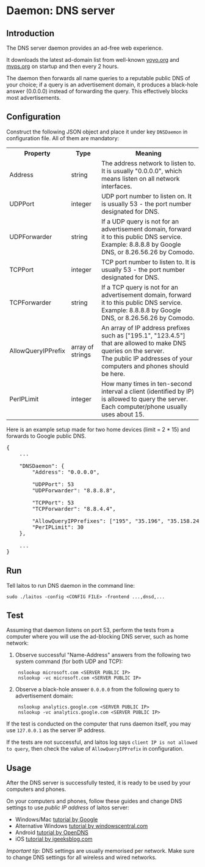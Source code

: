 # Daemon: DNS server

## Introduction
The DNS server daemon provides an ad-free web experience.

It downloads the latest ad-domain list from well-known [yoyo.org](http://pgl.yoyo.org) and [mvps.org](http://winhelp2002.mvps.org)
on startup and then every 2 hours.

The daemon then forwards all name queries to a reputable public DNS of your choice; if a query is an advertisement domain,
it produces a black-hole answer (0.0.0.0) instead of forwarding the query. This effectively blocks most advertisements.

## Configuration
Construct the following JSON object and place it under key `DNSDaemon` in configuration file. All of them are mandatory:
<table>
<tr>
    <th>Property</th>
    <th>Type</th>
    <th>Meaning</th>
</tr>
<tr>
    <td>Address</td>
    <td>string</td>
    <td>The address network to listen to. It is usually "0.0.0.0", which means listen on all network interfaces.</td>
</tr>
<tr>
    <td>UDPPort</td>
    <td>integer</td>
    <td>UDP port number to listen on. It is usually 53 - the port number designated for DNS.</td>
</tr>
<tr>
    <td>UDPForwarder</td>
    <td>string</td>
    <td>
        If a UDP query is not for an advertisement domain, forward it to this public DNS service.
        <br/>
        Example: 8.8.8.8 by Google DNS, or 8.26.56.26 by Comodo.
    </td>
</tr>
<tr>
    <td>TCPPort</td>
    <td>integer</td>
    <td>TCP port number to listen to. It is usually 53 - the port number designated for DNS.</td>
</tr>
<tr>
    <td>TCPForwarder</td>
    <td>string</td>
    <td>
        If a TCP query is not for an advertisement domain, forward it to this public DNS service.
        <br/>
        Example: 8.8.8.8 by Google DNS, or 8.26.56.26 by Comodo.
    </td>
</tr>
<tr>
    <td>AllowQueryIPPrefix</td>
    <td>array of strings</td>
    <td>
        An array of IP address prefixes such as ["195.1", "123.4.5"] that are allowed to make DNS queries on the server.
        <br/>
        The public IP addresses of your computers and phones should be here.
    </td>
</tr>
<tr>
    <td>PerIPLimit</td>
    <td>integer</td>
    <td>
        How many times in ten-second interval a client (identified by IP) is allowed to query the server.
        <br/>
        Each computer/phone usually uses about 15.
    </td>
</tr>
</table>

Here is an example setup made for two home devices (limit = 2 * 15) and forwards to Google public DNS. 

<pre>
{
    ...
    
    "DNSDaemon": {
        "Address": "0.0.0.0",

        "UDPPort": 53
        "UDPForwarder": "8.8.8.8",

        "TCPPort": 53
        "TCPForwarder": "8.8.4.4",

        "AllowQueryIPPrefixes": ["195", "35.196", "35.158.249.12"],
        "PerIPLimit": 30
    },
     
    ...
}
</pre>

## Run
Tell laitos to run DNS daemon in the command line:

    sudo ./laitos -config <CONFIG FILE> -frontend ...,dnsd,...

## Test
Assuming that daemon listens on port 53, perform the tests from a computer where you will use the ad-blocking DNS server,
such as home network:

1. Observe successful "Name-Address" answers from the following two system command (for both UDP and TCP):

        nslookup microsoft.com <SERVER PUBLIC IP>
        nslookup -vc microsoft.com <SERVER PUBLIC IP>

2. Observe a black-hole answer `0.0.0.0` from the following query to advertisement domain:

        nslookup analytics.google.com <SERVER PUBLIC IP>
        nslookup -vc analytics.google.com <SERVER PUBLIC IP>

If the test is conducted on the computer that runs daemon itself, you may use `127.0.0.1` as the server IP address.

If the tests are not successful, and laitos log says `client IP is not allowed to query`, then check the value of
`AllowQueryIPPrefix` in configuration.

## Usage
After the DNS server is successfully tested, it is ready to be used by your computers and phones.

On your computers and phones, follow these guides and change DNS settings to use *public IP address* of laitos server:

- Windows/Mac [tutorial by Google](https://developers.google.com/speed/public-dns/docs/using#change_your_dns_servers_settings)
- Alternative Windows [tutorial by windowscentral.com](https://www.windowscentral.com/how-change-your-pcs-dns-settings-windows-10)
- Android [tutorial by OpenDNS](https://support.opendns.com/hc/en-us/articles/228009007-Android-Configuration-instructions-for-OpenDNS)
- iOS [tutorial by igeeksblog.com](https://www.igeeksblog.com/how-to-change-dns-on-iphone-ipad/)

*Important tip*: DNS settings are usually memorised per network. Make sure to change DNS settings for all wireless and
wired networks.